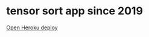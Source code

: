 tensor sort app since 2019
=================

[Open Heroku deploy](https://tensor-sort-app.herokuapp.com/)
